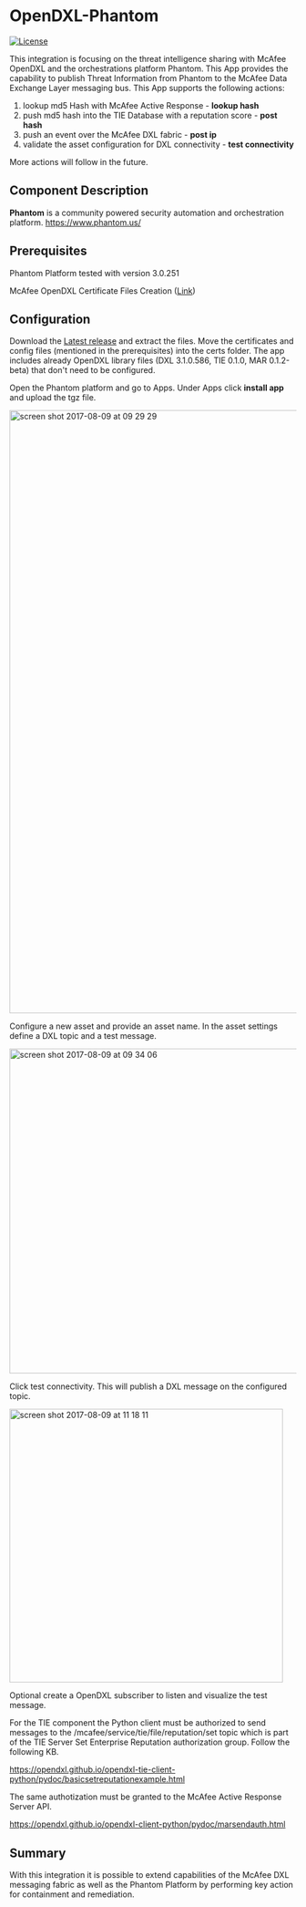 # OpenDXL-Phantom
[![License](https://img.shields.io/badge/License-Apache%202.0-blue.svg)](https://opensource.org/licenses/Apache-2.0)

This integration is focusing on the threat intelligence sharing with McAfee OpenDXL and the orchestrations platform Phantom. This App provides the capability to publish Threat Information from Phantom to the McAfee Data Exchange Layer messaging bus.
This App supports the following actions:

1. lookup md5 Hash with McAfee Active Response - **lookup hash**
2. push md5 hash into the TIE Database with a reputation score - **post hash**
3. push an event over the McAfee DXL fabric - **post ip**
4. validate the asset configuration for DXL connectivity - **test connectivity**

More actions will follow in the future.

## Component Description

**Phantom** is a community powered security automation and orchestration platform. https://www.phantom.us/

## Prerequisites

Phantom Platform tested with version 3.0.251

McAfee OpenDXL Certificate Files Creation ([Link](https://opendxl.github.io/opendxl-client-python/pydoc/certcreation.html))

## Configuration

Download the [Latest release](https://github.com/mohl1/OpenDXL-Phantom/releases) and extract the files. Move the certificates and config files (mentioned in the prerequisites) into the certs folder.
The app includes already OpenDXL library files (DXL 3.1.0.586, TIE 0.1.0, MAR 0.1.2-beta) that don't need to be configured.

Open the Phantom platform and go to Apps. Under Apps click **install app** and upload the tgz file.

<img width="1058" alt="screen shot 2017-08-09 at 09 29 29" src="https://user-images.githubusercontent.com/25227268/29109981-58d21984-7ce5-11e7-8e93-98d8e6439420.png">

Configure a new asset and provide an asset name. In the asset settings define a DXL topic and a test message.

<img width="570" alt="screen shot 2017-08-09 at 09 34 06" src="https://user-images.githubusercontent.com/25227268/29110149-f2cd6372-7ce5-11e7-9642-070c9515d431.png">

Click test connectivity. This will publish a DXL message on the configured topic.

<img width="480" alt="screen shot 2017-08-09 at 11 18 11" src="https://user-images.githubusercontent.com/25227268/29114397-78c4bc74-7cf4-11e7-80e2-37a73441cbf3.png">

Optional create a OpenDXL subscriber to listen and visualize the test message.

For the TIE component the Python client must be authorized to send messages to the /mcafee/service/tie/file/reputation/set topic which is part of the TIE Server Set Enterprise Reputation authorization group.
Follow the following KB. 

https://opendxl.github.io/opendxl-tie-client-python/pydoc/basicsetreputationexample.html

The same authotization must be granted to the McAfee Active Response Server API. 

https://opendxl.github.io/opendxl-client-python/pydoc/marsendauth.html

## Summary

With this integration it is possible to extend capabilities of the McAfee DXL messaging fabric as well as the Phantom Platform by performing key action for containment and remediation. 
